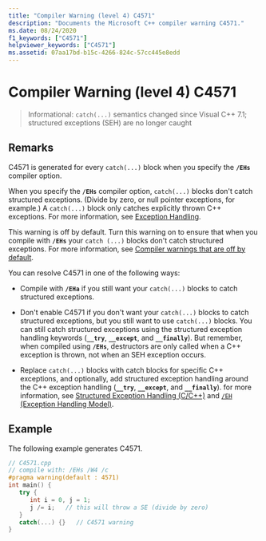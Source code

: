 ```yaml
---
title: "Compiler Warning (level 4) C4571"
description: "Documents the Microsoft C++ compiler warning C4571."
ms.date: 08/24/2020
f1_keywords: ["C4571"]
helpviewer_keywords: ["C4571"]
ms.assetid: 07aa17bd-b15c-4266-824c-57cc445e8edd
---
```

# Compiler Warning (level 4) C4571

> Informational: `catch(...)` semantics changed since Visual C++ 7.1; structured exceptions (SEH) are no longer caught

## Remarks

C4571 is generated for every `catch(...)` block when you specify the **`/EHs`** compiler option.

When you specify the **`/EHs`** compiler option, `catch(...)` blocks don't catch structured exceptions. (Divide by zero, or null pointer exceptions, for example.) A `catch(...)` block only catches explicitly thrown C++ exceptions. For more information, see [Exception Handling](../../cpp/exception-handling-in-visual-cpp.md).

This warning is off by default.  Turn this warning on to ensure that when you compile with **`/EHs`** your `catch (...)` blocks don't catch structured exceptions. For more information, see [Compiler warnings that are off by default](../../preprocessor/compiler-warnings-that-are-off-by-default.md).

You can resolve C4571 in one of the following ways:

- Compile with **`/EHa`** if you still want your `catch(...)` blocks to catch structured exceptions.

- Don't enable C4571 if you don't want your `catch(...)` blocks to catch structured exceptions, but you still want to use `catch(...)` blocks.  You can still catch structured exceptions using the structured exception handling keywords (**`__try`**, **`__except`**, and **`__finally`**).  But remember, when compiled using **`/EHs`**, destructors are only called when a C++ exception is thrown, not when an SEH exception occurs.

- Replace `catch(...)` blocks with catch blocks for specific C++ exceptions, and optionally, add structured exception handling around the C++ exception handling (**`__try`**, **`__except`**, and **`__finally`**).   for more information, see [Structured Exception Handling (C/C++)](../../cpp/structured-exception-handling-c-cpp.md) and [`/EH` (Exception Handling Model)](../../build/reference/eh-exception-handling-model.md).

## Example

The following example generates C4571.

```cpp
// C4571.cpp
// compile with: /EHs /W4 /c
#pragma warning(default : 4571)
int main() {
   try {
      int i = 0, j = 1;
      j /= i;   // this will throw a SE (divide by zero)
   }
   catch(...) {}   // C4571 warning
}
```
